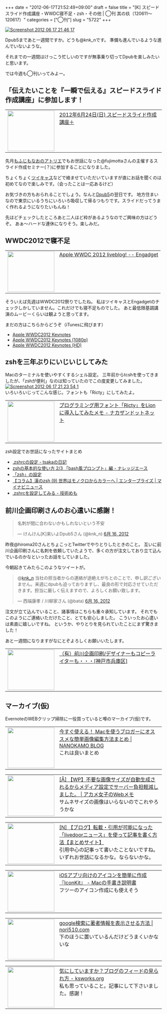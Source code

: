 +++
date = "2012-06-17T21:52:49+09:00"
draft = false
title = "[K] スピードスライド作成講座・WWDC寝不足・zsh・その他 | ◯刊 其の玖（120611〜120617）"
categories = ["◯刊"]
slug = "5722"
+++

<div class="center"><a href="http://knk-n.com/images/2012/06/screenshot-2012-06-17-21.46.17.jpg"><img src="http://knk-n.com/images/2012/06/screenshot-2012-06-17-21.46.17.jpg" alt="Screenshot 2012 06 17 21 46 17" title="screenshot-2012-06-17-21.46.17.jpg" border="0" width="" height="" /></a></div>

Dpub5まであと一週間ですか。どうも@knk_nです。
準備も進んでいるような進んでいないような。

それまでの一週間はけっこう忙しいのですが無事乗り切ってDpubを楽しみたいと思います。

では今週も◯刊いってみよー。<!--more--><h2>「伝えたいことを『一瞬で伝える』スピードスライド作成講座」に参加します！</h2>
<table width="100%"><td valign="top" width="150"><a href="https://dl.dropbox.com/u/797388/spdsldtokyo120624/index.html" target="_blank"><img border="0" src="http://capture.heartrails.com/150x130/shadow?https://dl.dropbox.com/u/797388/spdsldtokyo120624/index.html" alt="" width="150" height="130" /></a></td><td valign="top"><a  href="https://dl.dropbox.com/u/797388/spdsldtokyo120624/index.html" target="_blank">2012年6月24日(日) スピードスライド作成講座＋</a><script type="text/javascript">var url = "https://dl.dropbox.com/u/797388/spdsldtokyo120624/index.html";</script><script src="http://api.b.st-hatena.com/entry.count?url=https://dl.dropbox.com/u/797388/spdsldtokyo120624/index.html&callback=hatebTxt"></script>
</td></table>
先月<a href="http://knk-n.com/2012/05/07/new_likeness_drawn_by_fujimonaos_atelier/" target="_blank">もふじもなおのアトリエ</a>でもお世話になった@fujimottaさんの主催するスライド作成セミナー(？)に参加することになりました。

ちょくちょく<a href="http://twitcasting.tv/mot_tv" target="_blank">ツイキャス</a>などで絡ませていただいていますが直にお話を聞くのは初めてなので楽しみです。（会ったことは一応あるけど）

お気づきの方もおられることでしょう。なんと<a href="http://knk-n.com/2012/05/31/dpub5-preparation/" target="_blank">Dpub5</a>の翌日です。
地方住まいなので東京にいるうちにいろいろ吸収して帰るつもりです。スライドだってうまく作れるようになりたいもんね！

先ほどチェックしたところあと二人ほど枠があるようなのでご興味の方はどうぞ。
あぁ〜ハードな連休になりそう。楽しみだ。

<h2>WWDC2012で寝不足</h2>
<table width="100%"><td valign="top" width="150"><a href="http://www.engadget.com/2012/06/11/apple-wwdc-2012-liveblog/" target="_blank"><img border="0" src="http://capture.heartrails.com/150x130/shadow?http://www.engadget.com/2012/06/11/apple-wwdc-2012-liveblog/" alt="" width="150" height="130" /></a></td><td valign="top"><a  href="http://www.engadget.com/2012/06/11/apple-wwdc-2012-liveblog/" target="_blank">Apple WWDC 2012 liveblog! -- Engadget</a><script type="text/javascript">var url = "http://www.engadget.com/2012/06/11/apple-wwdc-2012-liveblog/";</script><script src="http://api.b.st-hatena.com/entry.count?url=http://www.engadget.com/2012/06/11/apple-wwdc-2012-liveblog/&callback=hatebTxt"></script>
</td></table>

そういえば先週はWWDC2012祭りでしたね。
私はツイキャスとEngadgetのチェックしかしていません。これだけでも寝不足ものでした。
あと最低限基調講演のムービーくらいは観ようと思ってます。

まだの方はこちらからどうぞ（iTunesに飛びます）
<ul>
<li><a href="http://click.linksynergy.com/fs-bin/stat?id=48HB7K3zmMg&offerid=94348&type=3&subid=0&tmpid=2192&RD_PARM1=http%253A%252F%252Fitunes.apple.com%252Fjp%252Fpodcast%252Fapple-keynotes%252Fid275834665%253Fmt%253D2%2526uo%253D4%2526partnerId%253D30" target="_blank">Apple WWDC2012 Keynotes</a></li>
<li><a href="http://click.linksynergy.com/fs-bin/stat?id=48HB7K3zmMg&offerid=94348&type=3&subid=0&tmpid=2192&RD_PARM1=http%253A%252F%252Fitunes.apple.com%252Fjp%252Fpodcast%252Fapple-keynotes-1080p%252Fid509310064%253Fmt%253D2%2526uo%253D4%2526partnerId%253D30" target="_blank">Apple WWDC2012 Keynotes (1080p)</a></li>
<li><a href="http://click.linksynergy.com/fs-bin/stat?id=48HB7K3zmMg&offerid=94348&type=3&subid=0&tmpid=2192&RD_PARM1=http%253A%252F%252Fitunes.apple.com%252Fjp%252Fpodcast%252Fapple-keynotes-hd%252Fid470664050%253Fmt%253D2%2526uo%253D4%2526partnerId%253D30" target="_blank">Apple WWDC2012 Keynotes (HD)</a></li>
</ul>

<h2>zshを三年ぶりにいじいじしてみた</h2>
Macのターミナルを使いやすくするシェル設定。
三年前からtcshを使ってきましたが、「zshが便利」なのは知っていたのでこの度変更してみました。

<div class="center"><a href="http://knk-n.com/images/2012/06/screenshot-2012-06-17-21.23.54-1.jpg"><img src="http://knk-n.com/images/2012/06/screenshot-2012-06-17-21.23.54-1.jpg" alt="Screenshot 2012 06 17 21 23 54 1" title="screenshot 2012-06-17 21.23.54-1.jpg" border="0" width="" height="" /></a></div>
いろいろいじってこんな感じ。フォントも「Ricty」にしてみたよ。

<table width="100%"><td valign="top" width="150"><a href="http://blog.nkzn.net/entry/2012/06/01/234855" target="_blank"><img border="0" src="http://capture.heartrails.com/150x130/shadow?http://blog.nkzn.net/entry/2012/06/01/234855" alt="" width="150" height="130" /></a></td><td valign="top"><a  href="http://blog.nkzn.net/entry/2012/06/01/234855" target="_blank">プログラミング用フォント「Ricty」をLionに導入してみたメモ - ナカザンドットネット</a><script type="text/javascript">var url = "http://blog.nkzn.net/entry/2012/06/01/234855";</script><script src="http://api.b.st-hatena.com/entry.count?url=http://blog.nkzn.net/entry/2012/06/01/234855&callback=hatebTxt"></script>
</td></table>

zsh設定でお世話になったサイトまとめ
<ul>
<li><a  href="http://d.hatena.ne.jp/tsaka/20060819/1162739565" target="_blank">.zshrcの設定 - tsakaの日記</a><script type="text/javascript">var url = "http://d.hatena.ne.jp/tsaka/20060819/1162739565";</script><script src="http://api.b.st-hatena.com/entry.count?url=http://d.hatena.ne.jp/tsaka/20060819/1162739565&callback=hatebTxt"></script></li>
<li><a  href="http://blog.blueblack.net/item_207" target="_blank">zshの基本的な使い方 2/3 「bash風プロンプト」編 - ナレッジエース</a><script type="text/javascript">var url = "http://blog.blueblack.net/item_207";</script><script src="http://api.b.st-hatena.com/entry.count?url=http://blog.blueblack.net/item_207&callback=hatebTxt"></script></li>
<li><a  href="http://headoffice.matsue-torisen.co.jp/~naruse/Estab/Tips/zsh.html" target="_blank">「zsh」の設定</a><script type="text/javascript">var url = "http://headoffice.matsue-torisen.co.jp/~naruse/Estab/Tips/zsh.html";</script><script src="http://api.b.st-hatena.com/entry.count?url=http://headoffice.matsue-torisen.co.jp/~naruse/Estab/Tips/zsh.html&callback=hatebTxt"></script></li>
<li><a  href="http://news.mynavi.jp/column/zsh/009/index.html" target="_blank">【コラム】漢のzsh (9) 世界はモノクロからカラーへ | エンタープライズ | マイナビニュース</a><script type="text/javascript">var url = "http://news.mynavi.jp/column/zsh/009/index.html";</script><script src="http://api.b.st-hatena.com/entry.count?url=http://news.mynavi.jp/column/zsh/009/index.html&callback=hatebTxt"></script></li>
<li><a  href="http://d.hatena.ne.jp/oovu70/20120405/p1" target="_blank">.zshrcを設定してみる - 技術めも</a><script type="text/javascript">var url = "http://d.hatena.ne.jp/oovu70/20120405/p1";</script><script src="http://api.b.st-hatena.com/entry.count?url=http://d.hatena.ne.jp/oovu70/20120405/p1&callback=hatebTxt"></script></li>
</ul>


<h2>前川企画印刷さんのお心遣いに感謝！</h2>
<blockquote class="twitter-tweet" lang="ja"><p>名刺が間に合わないかもしれないという不安</p>&mdash; けんけん[K]来いよDpub5さん (@knk_n) <a href="https://twitter.com/knk_n/status/213960988372897793" data-datetime="2012-06-16T11:47:29+00:00">6月 16, 2012</a></blockquote>
昨夜@hiroma20さんとちょこっとTwitterでやりとりしたときのこと。
互いに前川企画印刷さんに名刺を依頼していたようで、多くの方が注文しており立て込んでいるのかなといったお話をしていました。

今朝起きてみたらこのようなツイートが。
<blockquote class="twitter-tweet" data-in-reply-to="213965536353193984" lang="ja"><p>@<a href="https://twitter.com/knk_n">knk_n</a> 当社の担当者からの連絡が途絶えがちとのことで、申し訳ございません。来週にdpubも迫っておりますし、最良の形で対応させていただきます。担当に厳しく伝えますので、よろしくお願い致します。</p>&mdash; 西端康孝 / 川柳家さん (@bata) <a href="https://twitter.com/bata/status/213993917371252736" data-datetime="2012-06-16T13:58:20+00:00">6月 16, 2012</a></blockquote>
注文が立て込んでいること、諸事情はこちらも重々承知しています。
それでもこのようにご連絡いただけたこと、とても安心しました。
こういったお心遣いは素直に嬉しいですね。
というか、やりとりを見られていたことにまず驚きました！

あと一週間になりますがなにとぞよろしくお願いいたします。
<table width="100%"><td valign="top" width="150"><a href="http://www.kobe-maekawa.co.jp/" target="_blank"><img border="0" src="http://capture.heartrails.com/150x130/shadow?http://www.kobe-maekawa.co.jp/" alt="" width="150" height="130" /></a></td><td valign="top"><a  href="http://www.kobe-maekawa.co.jp/" target="_blank">（有）前川企画印刷/デザイナーもコピーライターも・・・[神戸市兵庫区]</a><script type="text/javascript">var url = "http://www.kobe-maekawa.co.jp/";</script><script src="http://api.b.st-hatena.com/entry.count?url=http://www.kobe-maekawa.co.jp/&callback=hatebTxt"></script>
</td></table>

<h2>マーカイブ(仮)</h2>
EvernoteのWEBクリップ掃除に一役買っていると噂のマーカイブ(仮)です。
<table width="100%"><td valign="top" width="150"><a href="http://nanokamo.com/articles/blog/mac-blog-image.html" target="_blank"><img border="0" src="http://capture.heartrails.com/150x130/shadow?http://nanokamo.com/articles/blog/mac-blog-image.html" alt="" width="150" height="130" /></a></td><td valign="top"><a  href="http://nanokamo.com/articles/blog/mac-blog-image.html" target="_blank">今すぐ使える！ Macを使うブロガーにオススメな簡単画像編集方法まとめ | NANOKAMO BLOG</a><script type="text/javascript">var url = "http://nanokamo.com/articles/blog/mac-blog-image.html";</script><script src="http://api.b.st-hatena.com/entry.count?url=http://nanokamo.com/articles/blog/mac-blog-image.html&callback=hatebTxt"></script><br />これは良いまとめ
</td></table>
<table width="100%"><td valign="top" width="150"><a href="http://webmemo.biz/wp/img-weight" target="_blank"><img border="0" src="http://capture.heartrails.com/150x130/shadow?http://webmemo.biz/wp/img-weight" alt="" width="150" height="130" /></a></td><td valign="top"><a  href="http://webmemo.biz/wp/img-weight" target="_blank">[Å] 【WP】不要な画像サイズが自動生成されるからメディア設定でサーバー負担軽減しました。 | アカメ女子のWebメモ</a><script type="text/javascript">var url = "http://webmemo.biz/wp/img-weight";</script><script src="http://api.b.st-hatena.com/entry.count?url=http://webmemo.biz/wp/img-weight&callback=hatebTxt"></script><br />サムネサイズの画像はいらないのでこれやろうかな
</td></table>
<table width="100%"><td valign="top" width="150"><a href="http://netafull.net/blog/040632.html" target="_blank"><img border="0" src="http://capture.heartrails.com/150x130/shadow?http://netafull.net/blog/040632.html" alt="" width="150" height="130" /></a></td><td valign="top"><a  href="http://netafull.net/blog/040632.html" target="_blank">[N] 【ブログ】転載・引用が可能になった「livedoorニュース」を使って記事を書く方法【まとめサイト】</a><script type="text/javascript">var url = "http://netafull.net/blog/040632.html";</script><script src="http://api.b.st-hatena.com/entry.count?url=http://netafull.net/blog/040632.html&callback=hatebTxt"></script><br />引用中心の記事って書いたことないですね。いずれお世話になるかな。ならないかな。
</td></table>
<table width="100%"><td valign="top" width="150"><a href="http://veadardiary.blog29.fc2.com/blog-entry-3945.html" target="_blank"><img border="0" src="http://capture.heartrails.com/150x130/shadow?http://veadardiary.blog29.fc2.com/blog-entry-3945.html" alt="" width="150" height="130" /></a></td><td valign="top"><a  href="http://veadardiary.blog29.fc2.com/blog-entry-3945.html" target="_blank">iOSアプリ向けのアイコンを簡単に作成『IconKit』 - Macの手書き説明書</a><script type="text/javascript">var url = "http://veadardiary.blog29.fc2.com/blog-entry-3945.html";</script><script src="http://api.b.st-hatena.com/entry.count?url=http://veadardiary.blog29.fc2.com/blog-entry-3945.html&callback=hatebTxt"></script><br />フツーのアイコン作成にも使えそう
</td></table>
<table width="100%"><td valign="top" width="150"><a href="http://nori510.com/archives/11008" target="_blank"><img border="0" src="http://capture.heartrails.com/150x130/shadow?http://nori510.com/archives/11008" alt="" width="150" height="130" /></a></td><td valign="top"><a  href="http://nori510.com/archives/11008" target="_blank">google検索に著者情報を表示させる方法 | nori510.com</a><script type="text/javascript">var url = "http://nori510.com/archives/11008";</script><script src="http://api.b.st-hatena.com/entry.count?url=http://nori510.com/archives/11008&callback=hatebTxt"></script><br />下のほうに置いているんだけどうまくいかないな
</td></table>
<table width="100%"><td valign="top" width="150"><a href="http://www.ksworks.org/2012/06/to-read-blog-feed.html" target="_blank"><img border="0" src="http://capture.heartrails.com/150x130/shadow?http://www.ksworks.org/2012/06/to-read-blog-feed.html" alt="" width="150" height="130" /></a></td><td valign="top"><a  href="http://www.ksworks.org/2012/06/to-read-blog-feed.html" target="_blank">気にしていますか？ブログのフィードの見られ方 - ksworks.org</a><script type="text/javascript">var url = "http://www.ksworks.org/2012/06/to-read-blog-feed.html";</script><script src="http://api.b.st-hatena.com/entry.count?url=http://www.ksworks.org/2012/06/to-read-blog-feed.html&callback=hatebTxt"></script><br />私も思っていること。記事にして下さいました。感謝！
</td></table>
